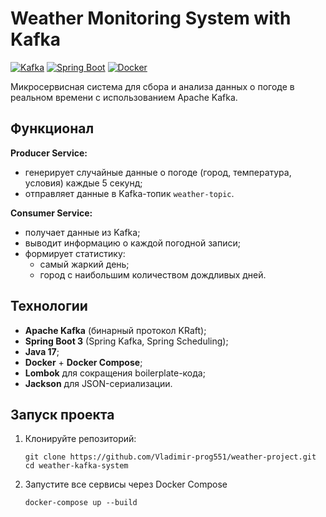 # Weather Monitoring System with Kafka

[![Kafka](https://img.shields.io/badge/Apache_Kafka-231F20?style=flat&logo=apache-kafka&logoColor=white)]()
[![Spring Boot](https://img.shields.io/badge/Spring_Boot-6DB33F?style=flat&logo=spring&logoColor=white)]()
[![Docker](https://img.shields.io/badge/Docker-2496ED?style=flat&logo=docker&logoColor=white)]()

Микросервисная система для сбора и анализа данных о погоде в реальном времени с использованием Apache Kafka.

## Функционал

**Producer Service:**
- генерирует случайные данные о погоде (город, температура, условия) каждые 5 секунд;
- отправляет данные в Kafka-топик `weather-topic`.

**Consumer Service:**
- получает данные из Kafka;
- выводит информацию о каждой погодной записи;
- формирует статистику:
  - самый жаркий день;
  - город с наибольшим количеством дождливых дней.

## Технологии

- **Apache Kafka** (бинарный протокол KRaft);
- **Spring Boot 3** (Spring Kafka, Spring Scheduling);
- **Java 17**;
- **Docker** + **Docker Compose**;
- **Lombok** для сокращения boilerplate-кода;
- **Jackson** для JSON-сериализации.

## Запуск проекта

1. Клонируйте репозиторий:
   ```
   git clone https://github.com/Vladimir-prog551/weather-project.git
   cd weather-kafka-system
   ```
2. Запустите все сервисы через Docker Compose
   ```
   docker-compose up --build
   ```
